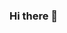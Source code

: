 ### Hi there 👋

<!--
**Sai6k/Sai6k** is a ✨ _special_ ✨ repository because its `README.md` (this file) appears on your GitHub profile.

Here are some ideas to get you started:

- 🔭 I’m currently working on ... Deep learning & AI 
- 🌱 I’m currently learning ... Deep learning & AI
- 👯 I’m looking to collaborate on ... Anything
- 🤔 I’m looking for help with ... AI problems
- 💬 Ask me about ... Anything
- 📫 How to reach me: ... saikishore256@gmail.com
- 😄 Pronouns: ... He/Him/His
